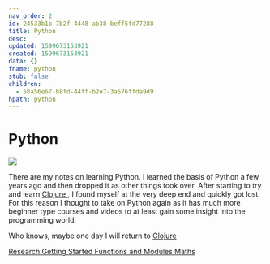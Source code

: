 ```yaml
---
nav_order: 2
id: 24533b1b-7b2f-4448-ab38-beff5fd77288
title: Python
desc: ''
updated: 1599673153921
created: 1599673153921
data: {}
fname: python
stub: false
children:
  - 58a56e67-b8fd-44ff-b2e7-3a576ffda9d9
hpath: python
---
```

# Python

![](/assets/images/2020-09-10-15-59-48.png)

There are my notes on learning Python. I learned the basis of Python a few years ago and then dropped it as other things took over. After starting to try and learn [Clojure ](6000b39f-04b1-4c49-b75b-dfa603889aa0), I found myself at the very deep end and quickly got lost. For this reason I thought to take on Python again as it has much more beginner type courses and videos to at least gain some insight into the programming world. 

Who knows, maybe one day I will return to [Clojure ](6000b39f-04b1-4c49-b75b-dfa603889aa0)

[Research ](8ac32d60-f196-4428-862e-b3bc8a492da3)
[Getting Started ](45f6ddb3-7cf1-4d0c-a9d7-0c2c9b95bee3)
[Functions and Modules ](0de9089e-707b-4dfb-98c5-3a7852f30499)
[Maths ](fc96c616-e616-40cd-9afd-8592452ccbdf)
